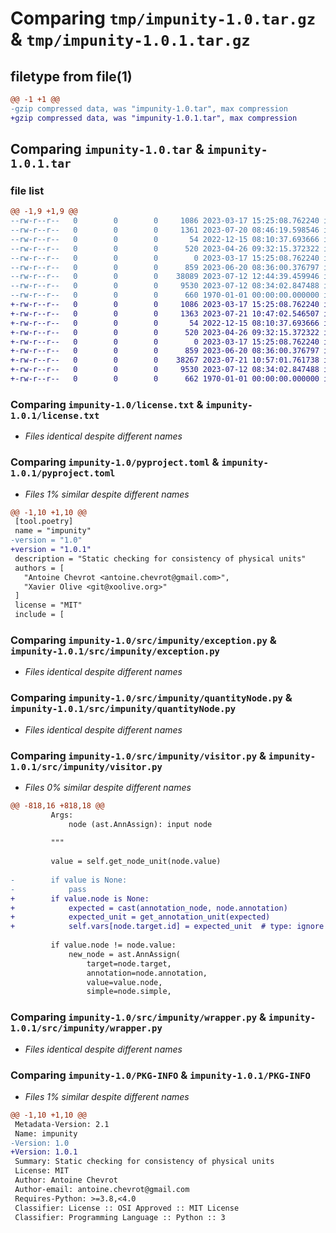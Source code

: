 # Comparing `tmp/impunity-1.0.tar.gz` & `tmp/impunity-1.0.1.tar.gz`

## filetype from file(1)

```diff
@@ -1 +1 @@
-gzip compressed data, was "impunity-1.0.tar", max compression
+gzip compressed data, was "impunity-1.0.1.tar", max compression
```

## Comparing `impunity-1.0.tar` & `impunity-1.0.1.tar`

### file list

```diff
@@ -1,9 +1,9 @@
--rw-r--r--   0        0        0     1086 2023-03-17 15:25:08.762240 impunity-1.0/license.txt
--rw-r--r--   0        0        0     1361 2023-07-20 08:46:19.598546 impunity-1.0/pyproject.toml
--rw-r--r--   0        0        0       54 2022-12-15 08:10:37.693666 impunity-1.0/src/impunity/__init__.py
--rw-r--r--   0        0        0      520 2023-04-26 09:32:15.372322 impunity-1.0/src/impunity/exception.py
--rw-r--r--   0        0        0        0 2023-03-17 15:25:08.762240 impunity-1.0/src/impunity/py.typed
--rw-r--r--   0        0        0      859 2023-06-20 08:36:00.376797 impunity-1.0/src/impunity/quantityNode.py
--rw-r--r--   0        0        0    38089 2023-07-12 12:44:39.459946 impunity-1.0/src/impunity/visitor.py
--rw-r--r--   0        0        0     9530 2023-07-12 08:34:02.847488 impunity-1.0/src/impunity/wrapper.py
--rw-r--r--   0        0        0      660 1970-01-01 00:00:00.000000 impunity-1.0/PKG-INFO
+-rw-r--r--   0        0        0     1086 2023-03-17 15:25:08.762240 impunity-1.0.1/license.txt
+-rw-r--r--   0        0        0     1363 2023-07-21 10:47:02.546507 impunity-1.0.1/pyproject.toml
+-rw-r--r--   0        0        0       54 2022-12-15 08:10:37.693666 impunity-1.0.1/src/impunity/__init__.py
+-rw-r--r--   0        0        0      520 2023-04-26 09:32:15.372322 impunity-1.0.1/src/impunity/exception.py
+-rw-r--r--   0        0        0        0 2023-03-17 15:25:08.762240 impunity-1.0.1/src/impunity/py.typed
+-rw-r--r--   0        0        0      859 2023-06-20 08:36:00.376797 impunity-1.0.1/src/impunity/quantityNode.py
+-rw-r--r--   0        0        0    38267 2023-07-21 10:57:01.761738 impunity-1.0.1/src/impunity/visitor.py
+-rw-r--r--   0        0        0     9530 2023-07-12 08:34:02.847488 impunity-1.0.1/src/impunity/wrapper.py
+-rw-r--r--   0        0        0      662 1970-01-01 00:00:00.000000 impunity-1.0.1/PKG-INFO
```

### Comparing `impunity-1.0/license.txt` & `impunity-1.0.1/license.txt`

 * *Files identical despite different names*

### Comparing `impunity-1.0/pyproject.toml` & `impunity-1.0.1/pyproject.toml`

 * *Files 1% similar despite different names*

```diff
@@ -1,10 +1,10 @@
 [tool.poetry]
 name = "impunity"
-version = "1.0"
+version = "1.0.1"
 description = "Static checking for consistency of physical units"
 authors = [
   "Antoine Chevrot <antoine.chevrot@gmail.com>",
   "Xavier Olive <git@xoolive.org>"
 ]
 license = "MIT"
 include = [
```

### Comparing `impunity-1.0/src/impunity/exception.py` & `impunity-1.0.1/src/impunity/exception.py`

 * *Files identical despite different names*

### Comparing `impunity-1.0/src/impunity/quantityNode.py` & `impunity-1.0.1/src/impunity/quantityNode.py`

 * *Files identical despite different names*

### Comparing `impunity-1.0/src/impunity/visitor.py` & `impunity-1.0.1/src/impunity/visitor.py`

 * *Files 0% similar despite different names*

```diff
@@ -818,16 +818,18 @@
         Args:
             node (ast.AnnAssign): input node
 
         """
 
         value = self.get_node_unit(node.value)
 
-        if value is None:
-            pass
+        if value.node is None:
+            expected = cast(annotation_node, node.annotation)
+            expected_unit = get_annotation_unit(expected)
+            self.vars[node.target.id] = expected_unit  # type: ignore
 
         if value.node != node.value:
             new_node = ast.AnnAssign(
                 target=node.target,
                 annotation=node.annotation,
                 value=value.node,
                 simple=node.simple,
```

### Comparing `impunity-1.0/src/impunity/wrapper.py` & `impunity-1.0.1/src/impunity/wrapper.py`

 * *Files identical despite different names*

### Comparing `impunity-1.0/PKG-INFO` & `impunity-1.0.1/PKG-INFO`

 * *Files 1% similar despite different names*

```diff
@@ -1,10 +1,10 @@
 Metadata-Version: 2.1
 Name: impunity
-Version: 1.0
+Version: 1.0.1
 Summary: Static checking for consistency of physical units
 License: MIT
 Author: Antoine Chevrot
 Author-email: antoine.chevrot@gmail.com
 Requires-Python: >=3.8,<4.0
 Classifier: License :: OSI Approved :: MIT License
 Classifier: Programming Language :: Python :: 3
```

